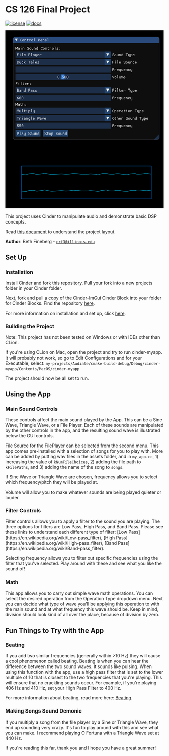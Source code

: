 # CS 126 Final Project

[![license](https://img.shields.io/badge/license-MIT-green)](LICENSE)
[![docs](https://img.shields.io/badge/docs-yes-brightgreen)](docs/README.md)

![Image](assets/final_project_pic.png?raw=true)

This project uses Cinder to manipulate audio and demonstrate basic DSP concepts.

Read [this document](https://cliutils.gitlab.io/modern-cmake/chapters/basics/structure.html) to understand the project
layout.

**Author**: Beth Fineberg - [`erf3@illinois.edu`](mailto:example@illinois.edu)

## Set Up
<h3>Installation</h3>
Install Cinder and fork this repository. Pull your fork into a new projects 
folder in your Cinder folder.

Next, fork and pull a copy of the Cinder-ImGui Cinder Block into your folder for 
Cinder Blocks. Find the repository [here](https://github.com/simongeilfus/Cinder-ImGui).

For more information on installation and set up, click 
[here](https://courses.grainger.illinois.edu/cs126/sp2020/assignments/snake/).

<h3>Building the Project</h3>
Note: This project has not been tested on Windows or with IDEs other than CLion.

If you're using CLion on Mac, open the project and try to run cinder-myapp. It 
will probably not work, so go to Edit Configurations and for your Executable, select: 
```my-projects/Audiate/cmake-build-debug/Debug/cinder-myapp/Contents/MacOS/cinder-myapp ```

The project should now be all set to run.

## Using the App
<h3>Main Sound Controls</h3>
These controls affect the main sound played by the App. This can be a Sine Wave,
Triangle Wave, or a File Player. Each of these sounds are manipulated by the 
other controls in the app, and the resulting sound wave is illustrated below the 
GUI controls.

File Source for the FilePlayer can be selected from the second menu. This app
comes pre-installed with a selection of songs for you to play with. More can be
added by putting wav files in the assets folder, and in ```my_app.cc```, 1) increasing
the value of ```kNumFileChoices```, 2) adding the file path to ```kFilePaths```, and 3) 
adding the name of the song to ```songs```.

If Sine Wave or Triangle Wave are chosen, frequency allows you to select which 
frequency/pitch they will be played at.

Volume will allow you to make whatever sounds are being played quieter or louder.

<h3>Filter Controls</h3>
Filter controls allows you to apply a filter to the sound you are playing. The
three options for filters are Low Pass, High Pass, and Band Pass. Please see 
these links to understand each different type of filter:
[Low Pass](https://en.wikipedia.org/wiki/Low-pass_filter),
[High Pass](https://en.wikipedia.org/wiki/High-pass_filter),
[Band Pass](https://en.wikipedia.org/wiki/Band-pass_filter).

Selecting frequency allows you to filter out specific frequencies using the
filter that you've selected. Play around with these and see what you like the
sound of!

<h3>Math</h3>
This app allows you to carry out simple wave math operations. You can select the
desired operation from the Operation Type dropdown menu. Next you can decide 
what type of wave you'll be applying this operation to with the main sound and 
at what frequency this wave should be. Keep in mind, division should look kind
of all over the place, because of division by zero.

<h2>Fun Things to Try with the App</h2>
<h3>Beating</h3>
If you add two similar frequencies (generally within >10 Hz) they will cause a
cool phenomenon called beating. Beating is when you can hear the difference 
between the two sound waves. It sounds like pulsing. When using this function 
with the app, use a high pass filter that is set to the lower multiple of 10 that is closest to the 
two frequencies that you're playing. This will ensure that no crackling sounds
occur. For example, if you're playing 406 Hz and 410 Hz, set your High Pass 
Filter to 400 Hz.

For more information about beating, read more here: 
[Beating](https://en.wikipedia.org/wiki/Beat_(acoustics)).

<h3>Making Songs Sound Demonic</h3>
If you multiply a song from the file player by a Sine or Triangle Wave, they end
up sounding very crazy. It's fun to play around with this and see what you can
make. I recommend playing O Fortuna with a Triangle Wave set at 440 Hz.

If you're reading this far, thank you and I hope you have a great summer!
